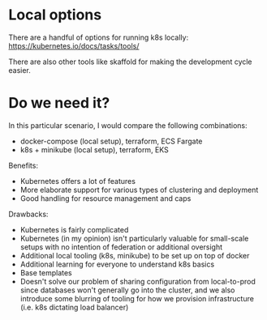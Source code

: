 
# Local options

There are a handful of options for running k8s locally: https://kubernetes.io/docs/tasks/tools/

There are also other tools like skaffold for making the development cycle easier.

# Do we need it?

In this particular scenario, I would compare the following combinations:

- docker-compose (local setup), terraform, ECS Fargate
- k8s + minikube (local setup), terraform, EKS

Benefits:
- Kubernetes offers a lot of features
- More elaborate support for various types of clustering and deployment
- Good handling for resource management and caps

Drawbacks:
- Kubernetes is fairly complicated
- Kubernetes (in my opinion) isn't particularly valuable for small-scale setups with no intention of federation or additional oversight
- Additional local tooling (k8s, minikube) to be set up on top of docker
- Additional learning for everyone to understand k8s basics
- Base templates
- Doesn't solve our problem of sharing configuration from local-to-prod since databases won't generally go into the cluster, and we also introduce some blurring of tooling for how we provision infrastructure (i.e. k8s dictating load balancer)